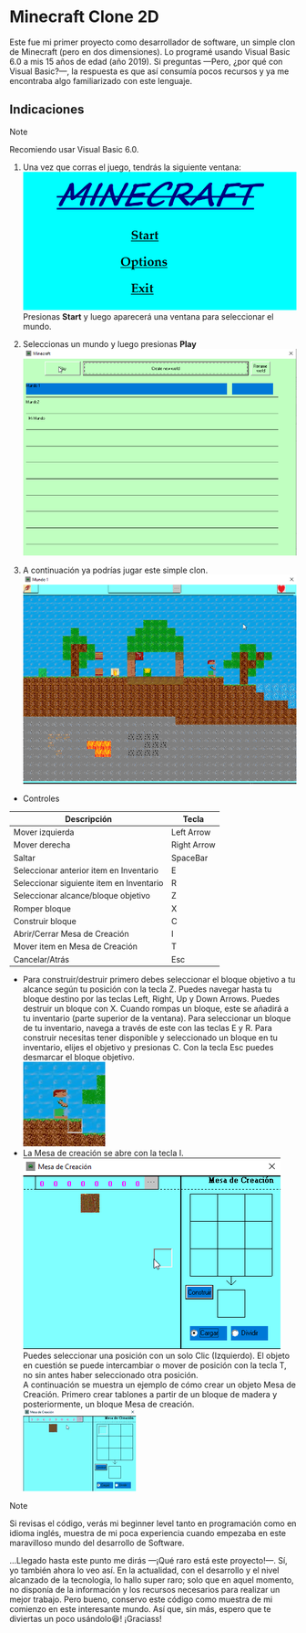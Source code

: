 # Minecraft Clone 2D

Este fue mi primer proyecto como desarrollador de software, un simple clon de Minecraft (pero en dos dimensiones). Lo programé usando Visual Basic 6.0 a mis 15 años de edad (año 2019). Si preguntas —Pero, ¿por qué con Visual Basic?—, la respuesta es que así consumía pocos recursos y ya me encontraba algo familiarizado con este lenguaje.

## Indicaciones
>[!NOTE]
>
>Recomiendo usar Visual Basic 6.0.

1. Una vez que corras el juego, tendrás la siguiente ventana:  
![screen](https://github.com/Alvarez-Bermudez/MinecraftClone2d/blob/main/screenshots/01-_home.png)  
Presionas **Start** y luego aparecerá una ventana para seleccionar el mundo.  

1. Seleccionas un mundo y luego presionas **Play**  
![screen](https://github.com/Alvarez-Bermudez/MinecraftClone2d/blob/main/screenshots/02-selectWorld.png)  

1. A continuación ya podrías jugar este simple clon.  
![screen](https://github.com/Alvarez-Bermudez/MinecraftClone2d/blob/main/screenshots/03-_playing.png)  

- Controles

| Descripción | Tecla |
|---|---|
| Mover izquierda | Left Arrow |
| Mover derecha | Right Arrow |
| Saltar | SpaceBar |
| Seleccionar anterior item en Inventario | E |
| Seleccionar siguiente item en Inventario | R |
| Seleccionar alcance/bloque objetivo | Z |
| Romper bloque | X |
| Construir bloque | C |
| Abrir/Cerrar Mesa de Creación| I |
| Mover item en Mesa de Creación | T |
| Cancelar/Atrás | Esc |

- Para construir/destruir primero debes seleccionar el bloque objetivo a tu alcance según tu posición con la tecla Z. Puedes navegar hasta tu bloque destino por las teclas Left, Right, Up y Down Arrows. Puedes destruir un bloque con X. Cuando rompas un bloque, este se añadirá a tu inventario (parte superior de la ventana). Para seleccionar un bloque de tu inventario, navega a través de este con las teclas E y R. Para construir necesitas tener disponible y seleccionado un bloque en tu inventario, elijes el objetivo y presionas C. Con la tecla Esc puedes desmarcar el bloque objetivo.  
![screen](https://github.com/Alvarez-Bermudez/MinecraftClone2d/blob/main/screenshots/04-building.gif)  
- La Mesa de creación se abre con la tecla I.  
![screen](https://github.com/Alvarez-Bermudez/MinecraftClone2d/blob/main/screenshots/05-buildingBox.png)  
Puedes seleccionar una posición con un solo Clic (Izquierdo). El objeto en cuestión se puede intercambiar o mover de posición con la tecla T, no sin antes haber seleccionado otra posición.  
A continuación se muestra un ejemplo de cómo crear un objeto Mesa de Creación. Primero crear tablones a partir de un bloque de madera y posteriormente, un bloque Mesa de creación.  
![screen](https://github.com/Alvarez-Bermudez/MinecraftClone2d/blob/main/screenshots/06-mesa.gif)  

>[!NOTE]
>
> Si revisas el código, verás mi beginner level tanto en programación como en idioma inglés, muestra de mi poca experiencia cuando empezaba en este maravilloso mundo del desarrollo de Software.

...Llegado hasta este punto me dirás —¡Qué raro está este proyecto!—. Sí, yo también ahora lo veo así. En la actualidad, con el desarrollo y el nivel alcanzado de la tecnología, lo hallo super raro; solo que en aquel momento, no disponía de la información y los recursos necesarios para realizar un mejor trabajo. Pero bueno, conservo este código como muestra de mi comienzo en este interesante mundo. Así que, sin más, espero que te diviertas un poco usándolo😆! ¡Graciass!



